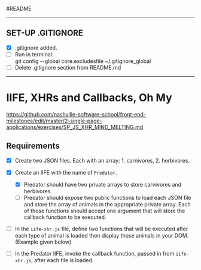 #README

------------------------
## SET-UP .GITIGNORE
- [X] .gitignore added.
- [ ] Run in terminal:  
	git config --global core.excludesfile ~/.gitignore_global
- [ ] Delete .gitignore section from README.md
------------------------

# IIFE, XHRs and Callbacks, Oh My
https://github.com/nashville-software-school/front-end-milestones/edit/master/2-single-page-applications/exercises/SP_JS_XHR_MIND_MELTING.md

## Requirements

- [X] Create two JSON files. Each with an array: 1. carnivores, 2. herbivores.

- [X] Create an IIFE with the name of `Predator`.
	- [X] Predator should have two private arrays to store carnivores and herbivores.
	- [ ] Predator should expose two public functions to load each JSON file and store the array of animals in the appropriate private array. 
	Each of those functions should accept one argument that will store the callback function to be executed.

- [ ] In the `iife-xhr.js` file, define two functions that will be executed after each type of animal is loaded then display those animals in your DOM. (Example given below)
- [ ] In the Predator IIFE, invoke the callback function, passed in from `iife-xhr.js`, after each file is loaded.


